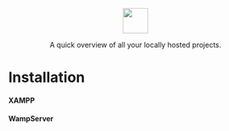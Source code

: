 <p align="center">
  <img  src="https://user-images.githubusercontent.com/28888849/72172628-ea4a2600-33d5-11ea-9f2e-bbdf5137676e.jpg" height="50">
</p>
<div align="center">A quick overview of all your locally hosted projects.</div>

# Installation
#### XAMPP
#### WampServer